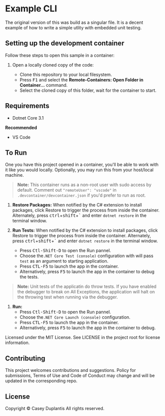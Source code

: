 # Example CLI
The original version of this was build as a singular file. It is a decent example of how to write a simple utlity with embedded unit testing.


## Setting up the development container

Follow these steps to open this sample in a container:

1. Open a locally cloned copy of the code:

   - Clone this repository to your local filesystem.
   - Press <kbd>F1</kbd> and select the **Remote-Containers: Open Folder in Container...** command.
   - Select the cloned copy of this folder, wait for the container to start.


## Requirements

- Dotnet Core 3.1

**Recommended**

- VS Code


## To Run

One you have this project opened in a container, you'll be able to work with it like you would locally. Optionally, you may run this from your host/local machine.

> **Note:** This container runs as a non-root user with sudo access by default. Comment out `"remoteUser": "vscode"` in `.devcontainer/devcontainer.json` if you'd prefer to run as root.



1. **Restore Packages:** When notified by the C# extension to install packages, click Restore to trigger the process from inside the container. Alternately, press <kbd>ctrl</kbd>+<kbd>shift</kbd>+<kbd>\`</kbd> and enter `dotnet restore` in the terminal window.

1. **Run Tests:** When notified by the C# extension to install packages, click Restore to trigger the process from inside the container. Alternately, press <kbd>ctrl</kbd>+<kbd>shift</kbd>+<kbd>\`</kbd> and enter `dotnet restore` in the terminal window.
   - Press <kbd>Ctl-Shift-D</kbd> to open the Run pannel.
   - Choose the`.NET Core Test (console)` configuration with will pass `test` as an argument to starting application.
   - Press <kbd>CTL-F5</kbd> to launch the app in the container.
   - Alternatively, press <kbd>F5</kbd> to launch the app in the container to debug the tests.

> **Note:** Unit tests of the applicatin do throw tests. If you have enabled the debugger to break on All Exceptions, the application will halt on the throwing test when running via the debugger.

1. **Run:**
   - Press <kbd>Ctl-Shift-D</kbd> to open the Run pannel.
   - Choose the`.NET Core Launch (console)` configuration.
   - Press <kbd>CTL-F5</kbd> to launch the app in the container.
   - Alternatively, press <kbd>F5</kbd> to launch the app in the container to debug.

Licensed under the MIT License. See LICENSE in the project root for license information.

## Contributing

This project welcomes contributions and suggestions. Policy for submissions, Terms of Use and Code of Conduct may change and will be updated in the corresponding repo.


## License

Copyright © Casey Duplantis All rights reserved.<br />